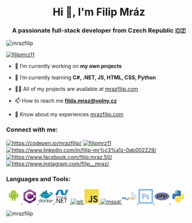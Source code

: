 <h1 align="center">Hi 👋, I'm Filip Mráz</h1>
<h3 align="center">A passionate full-stack developer from Czech Republic 🇨🇿</h3>

<p align="left"> <img src="https://komarev.com/ghpvc/?username=mrazfilip&label=Profile%20views&color=0e75b6&style=flat" alt="mrazfilip" /> </p>

<p align="left"> <a href="https://twitter.com/filipmrz11" target="blank"><img src="https://img.shields.io/twitter/follow/filipmrz11?logo=twitter&style=for-the-badge" alt="filipmrz11" /></a> </p>

- 🔭 I’m currently working on **my own projects**

- 🌱 I’m currently learning **C#, .NET, JS, HTML, CSS, Python**

- 👨‍💻 All of my projects are available at [mrazfilip.com](mrazfilip.com)

- 📫 How to reach me **filda.mraz@volny.cz**

- 📄 Know about my experiences [mrazfilip.com](mrazfilip.com)

<h3 align="left">Connect with me:</h3>
<p align="left">
<a href="https://codepen.io/mrazfilip/" target="blank"><img align="center" src="https://raw.githubusercontent.com/rahuldkjain/github-profile-readme-generator/master/src/images/icons/Social/codepen.svg" alt="https://codepen.io/mrazfilip/" height="30" width="40" /></a>
<a href="https://twitter.com/filipmrz11" target="blank"><img align="center" src="https://raw.githubusercontent.com/rahuldkjain/github-profile-readme-generator/master/src/images/icons/Social/twitter.svg" alt="filipmrz11" height="30" width="40" /></a>
<a href="https://linkedin.com/in/https://www.linkedin.com/in/filip-mr%c3%a1z-0ab002229/" target="blank"><img align="center" src="https://raw.githubusercontent.com/rahuldkjain/github-profile-readme-generator/master/src/images/icons/Social/linked-in-alt.svg" alt="https://www.linkedin.com/in/filip-mr%c3%a1z-0ab002229/" height="30" width="40" /></a>
<a href="https://www.facebook.com/filip.mraz.50/" target="blank"><img align="center" src="https://raw.githubusercontent.com/rahuldkjain/github-profile-readme-generator/master/src/images/icons/Social/facebook.svg" alt="https://www.facebook.com/filip.mraz.50/" height="30" width="40" /></a>
<a href="https://www.instagram.com/filip__mraz/" target="blank"><img align="center" src="https://raw.githubusercontent.com/rahuldkjain/github-profile-readme-generator/master/src/images/icons/Social/instagram.svg" alt="https://www.instagram.com/filip__mraz/" height="30" width="40" /></a>
</p>

<h3 align="left">Languages and Tools:</h3>
<p align="left"> <a href="https://developer.android.com" target="_blank" rel="noreferrer"> <img src="https://raw.githubusercontent.com/devicons/devicon/master/icons/android/android-original-wordmark.svg" alt="android" width="40" height="40"/> </a> <a href="https://www.w3schools.com/cs/" target="_blank" rel="noreferrer"> <img src="https://raw.githubusercontent.com/devicons/devicon/master/icons/csharp/csharp-original.svg" alt="csharp" width="40" height="40"/> </a> <a href="https://www.docker.com/" target="_blank" rel="noreferrer"> <img src="https://raw.githubusercontent.com/devicons/devicon/master/icons/docker/docker-original-wordmark.svg" alt="docker" width="40" height="40"/> </a> <a href="https://dotnet.microsoft.com/" target="_blank" rel="noreferrer"> <img src="https://raw.githubusercontent.com/devicons/devicon/master/icons/dot-net/dot-net-original-wordmark.svg" alt="dotnet" width="40" height="40"/> </a> <a href="https://git-scm.com/" target="_blank" rel="noreferrer"> <img src="https://www.vectorlogo.zone/logos/git-scm/git-scm-icon.svg" alt="git" width="40" height="40"/> </a> <a href="https://developer.mozilla.org/en-US/docs/Web/JavaScript" target="_blank" rel="noreferrer"> <img src="https://raw.githubusercontent.com/devicons/devicon/master/icons/javascript/javascript-original.svg" alt="javascript" width="40" height="40"/> </a> <a href="https://www.microsoft.com/en-us/sql-server" target="_blank" rel="noreferrer"> <img src="https://www.svgrepo.com/show/303229/microsoft-sql-server-logo.svg" alt="mssql" width="40" height="40"/> </a> <a href="https://www.mysql.com/" target="_blank" rel="noreferrer"> <img src="https://raw.githubusercontent.com/devicons/devicon/master/icons/mysql/mysql-original-wordmark.svg" alt="mysql" width="40" height="40"/> </a> <a href="https://www.photoshop.com/en" target="_blank" rel="noreferrer"> <img src="https://raw.githubusercontent.com/devicons/devicon/master/icons/photoshop/photoshop-line.svg" alt="photoshop" width="40" height="40"/> </a> <a href="https://www.php.net" target="_blank" rel="noreferrer"> <img src="https://raw.githubusercontent.com/devicons/devicon/master/icons/php/php-original.svg" alt="php" width="40" height="40"/> </a> <a href="https://www.python.org" target="_blank" rel="noreferrer"> <img src="https://raw.githubusercontent.com/devicons/devicon/master/icons/python/python-original.svg" alt="python" width="40" height="40"/> </a> </p>

<p><img align="center" src="https://github-readme-stats.vercel.app/api/top-langs?username=mrazfilip&show_icons=true&locale=en&layout=compact" alt="mrazfilip" /></p>
